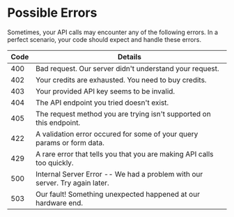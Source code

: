 # Possible Errors

Sometimes, your API calls may encounter any of the following errors. In a perfect scenario, your code should expect and handle these errors.

Code | Details
---------- | -------
400 | Bad request. Our server didn't understand your request.
402 | Your credits are exhausted. You need to buy credits.
403 | Your provided API key seems to be invalid.
404 | The API endpoint you tried doesn't exist.
405 | The request method you are trying isn't supported on this endpoint.
422 | A validation error occured for some of your query params or form data.
429 | A rare error that tells you that you are making API calls too quickly.
500 | Internal Server Error -- We had a problem with our server. Try again later.
503 | Our fault! Something unexpected happened at our hardware end.
